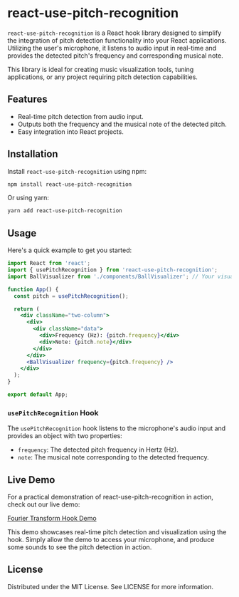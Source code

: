 # react-use-pitch-recognition

`react-use-pitch-recognition` is a React hook library designed to simplify the integration of pitch detection functionality into your React applications. Utilizing the user's microphone, it listens to audio input in real-time and provides the detected pitch's frequency and corresponding musical note.

This library is ideal for creating music visualization tools, tuning applications, or any project requiring pitch detection capabilities.

## Features

- Real-time pitch detection from audio input.
- Outputs both the frequency and the musical note of the detected pitch.
- Easy integration into React projects.

## Installation

Install `react-use-pitch-recognition` using npm:

```bash
npm install react-use-pitch-recognition
```

Or using yarn:

```bash
yarn add react-use-pitch-recognition
```

## Usage

Here's a quick example to get you started:

```jsx
import React from 'react';
import { usePitchRecognition } from 'react-use-pitch-recognition';
import BallVisualizer from './components/BallVisualizer'; // Your visualization component

function App() {
  const pitch = usePitchRecognition();

  return (
    <div className="two-column">
      <div>
        <div className="data">
          <div>Frequency (Hz): {pitch.frequency}</div>
          <div>Note: {pitch.note}</div>
        </div>
      </div>
      <BallVisualizer frequency={pitch.frequency} />
    </div>
  );
}

export default App;
```

### `usePitchRecognition` Hook
The `usePitchRecognition` hook listens to the microphone's audio input and provides an object with two properties:

* `frequency`: The detected pitch frequency in Hertz (Hz).
* `note`: The musical note corresponding to the detected frequency.

## Live Demo
For a practical demonstration of react-use-pitch-recognition in action, check out our live demo:

[Fourier Transform Hook Demo](https://hotnutella.github.io/fourier-transform-hook-demo/)

This demo showcases real-time pitch detection and visualization using the hook. Simply allow the demo to access your microphone, and produce some sounds to see the pitch detection in action.

## License

Distributed under the MIT License. See LICENSE for more information.
